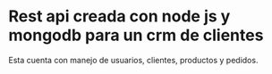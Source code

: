 # Rest api creada con node js y mongodb para un crm de clientes

Esta cuenta con manejo de usuarios, clientes, productos y pedidos.
